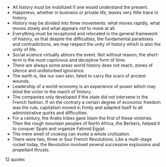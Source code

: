  - All history must be mobilized if one would understand the present.
 - Happiness, whether in business or private life, leaves very little trace in history.
 - History may be divided into three movements: what moves rapidly, what moves slowly and what appears not to move at all.
 - Everything must be recaptured and relocated in the general framework of history, so that despite the difficulties, the fundamental paradoxes and contradictions, we may respect the unity of history which is also the unity of life.
 - Social science virtually abhors the event. Not without reason; the short-term is the most capricious and deceptive form of time.
 - There are always some areas world history does not reach, zones of silence and undisturbed ignorance.
 - The earth is, like our own skin, fated to carry the scars of ancient wounds.
 - Leadership of a world-economy is an experience of power which may blind the victor to the march of history.
 - The companies only developed if the state did not intervene in the French fashion. If on the contrary a certain degree of economic freedom was the rule, capitalism moved in firmly and adapted itself to all administrative quirks and difficulties.
 - For a century, the Arabs tribes gave Islam the first of these victories. Then the rough mountain peoples of North Africa, the Berbers, helped it to conquer Spain and organize Fatimid Egypt.
 - The mere smell of cooking can evoke a whole civilization.
 - There were two, three or four French Revolutions. Like a multi-stage rocket today, the Revolution involved several successive explosions and propellant thrusts.

12 quotes